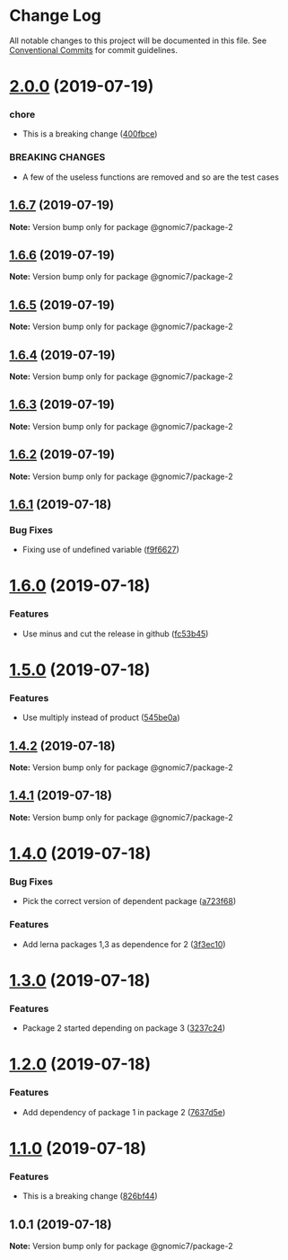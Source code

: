 # Change Log

All notable changes to this project will be documented in this file.
See [Conventional Commits](https://conventionalcommits.org) for commit guidelines.

# [2.0.0](https://github.com/gnomic7/lerna-versioning/compare/@gnomic7/package-2@1.6.7...@gnomic7/package-2@2.0.0) (2019-07-19)


### chore

* This is a breaking change ([400fbce](https://github.com/gnomic7/lerna-versioning/commit/400fbce))


### BREAKING CHANGES

* A few of the useless functions are removed and so are the test cases





## [1.6.7](https://github.com/gnomic7/lerna-versioning/compare/@gnomic7/package-2@1.6.6...@gnomic7/package-2@1.6.7) (2019-07-19)

**Note:** Version bump only for package @gnomic7/package-2





## [1.6.6](https://github.com/gnomic7/lerna-versioning/compare/@gnomic7/package-2@1.6.5...@gnomic7/package-2@1.6.6) (2019-07-19)

**Note:** Version bump only for package @gnomic7/package-2





## [1.6.5](https://github.com/gnomic7/lerna-versioning/compare/@gnomic7/package-2@1.6.4...@gnomic7/package-2@1.6.5) (2019-07-19)

**Note:** Version bump only for package @gnomic7/package-2





## [1.6.4](https://github.com/gnomic7/lerna-versioning/compare/@gnomic7/package-2@1.6.3...@gnomic7/package-2@1.6.4) (2019-07-19)

**Note:** Version bump only for package @gnomic7/package-2





## [1.6.3](https://github.com/gnomic7/lerna-versioning/compare/@gnomic7/package-2@1.6.2...@gnomic7/package-2@1.6.3) (2019-07-19)

**Note:** Version bump only for package @gnomic7/package-2





## [1.6.2](https://github.com/gnomic7/lerna-versioning/compare/@gnomic7/package-2@1.6.1...@gnomic7/package-2@1.6.2) (2019-07-19)

**Note:** Version bump only for package @gnomic7/package-2





## [1.6.1](https://github.com/gnomic7/lerna-versioning/compare/@gnomic7/package-2@1.6.0...@gnomic7/package-2@1.6.1) (2019-07-18)


### Bug Fixes

* Fixing use of undefined variable ([f9f6627](https://github.com/gnomic7/lerna-versioning/commit/f9f6627))





# [1.6.0](https://github.com/gnomic7/lerna-versioning/compare/@gnomic7/package-2@1.5.0...@gnomic7/package-2@1.6.0) (2019-07-18)


### Features

* Use minus and cut the release in github ([fc53b45](https://github.com/gnomic7/lerna-versioning/commit/fc53b45))





# [1.5.0](https://github.com/gnomic7/lerna-versioning/compare/@gnomic7/package-2@1.4.2...@gnomic7/package-2@1.5.0) (2019-07-18)


### Features

* Use multiply instead of product ([545be0a](https://github.com/gnomic7/lerna-versioning/commit/545be0a))





## [1.4.2](https://github.com/gnomic7/lerna-versioning/compare/@gnomic7/package-2@1.4.1...@gnomic7/package-2@1.4.2) (2019-07-18)

**Note:** Version bump only for package @gnomic7/package-2





## [1.4.1](https://github.com/gnomic7/lerna-versioning/compare/@gnomic7/package-2@1.4.0...@gnomic7/package-2@1.4.1) (2019-07-18)

**Note:** Version bump only for package @gnomic7/package-2





# [1.4.0](https://github.com/gnomic7/lerna-versioning/compare/@gnomic7/package-2@1.3.0...@gnomic7/package-2@1.4.0) (2019-07-18)


### Bug Fixes

* Pick the correct version of dependent package ([a723f68](https://github.com/gnomic7/lerna-versioning/commit/a723f68))


### Features

* Add lerna packages 1,3 as dependence for 2 ([3f3ec10](https://github.com/gnomic7/lerna-versioning/commit/3f3ec10))





# [1.3.0](https://github.com/gnomic7/lerna-versioning/compare/@gnomic7/package-2@1.2.0...@gnomic7/package-2@1.3.0) (2019-07-18)


### Features

* Package 2 started depending on package 3 ([3237c24](https://github.com/gnomic7/lerna-versioning/commit/3237c24))





# [1.2.0](https://github.com/gnomic7/lerna-versioning/compare/@gnomic7/package-2@1.1.0...@gnomic7/package-2@1.2.0) (2019-07-18)


### Features

* Add dependency of package 1 in package 2 ([7637d5e](https://github.com/gnomic7/lerna-versioning/commit/7637d5e))





# [1.1.0](https://github.com/gnomic7/lerna-versioning/compare/@gnomic7/package-2@1.0.1...@gnomic7/package-2@1.1.0) (2019-07-18)


### Features

* This is a breaking change ([826bf44](https://github.com/gnomic7/lerna-versioning/commit/826bf44))





## 1.0.1 (2019-07-18)

**Note:** Version bump only for package @gnomic7/package-2
